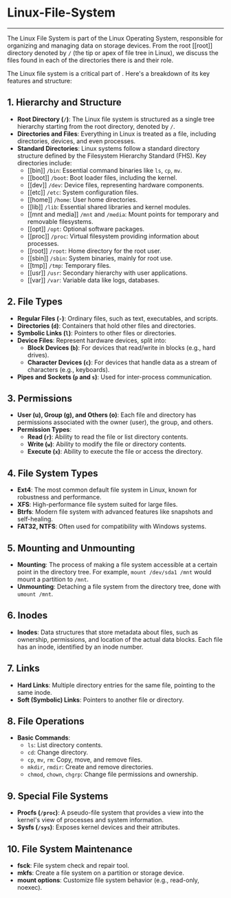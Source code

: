 # Linux-File-System
---
The Linux File System is part of the Linux Operating System, responsible for organizing and managing data on storage devices.
From the root [[root]] directory denoted by `/`  (the tip or apex of file tree in Linux), we discuss the files found in each of the directories there is and their role.

The Linux file system is a critical part of . Here's a breakdown of its key features and structure:

## 1. **Hierarchy and Structure**
   - **Root Directory (`/`)**: The Linux file system is structured as a single tree hierarchy starting from the root directory, denoted by `/`.
   - **Directories and Files**: Everything in Linux is treated as a file, including directories, devices, and even processes.
   - **Standard Directories**: Linux systems follow a standard directory structure defined by the Filesystem Hierarchy Standard (FHS). Key directories include:
     - [[bin]] `/bin`: Essential command binaries like `ls`, `cp`, `mv`.
     - [[boot]] `/boot`: Boot loader files, including the kernel.
     - [[dev]] `/dev`: Device files, representing hardware components.
     - [[etc]] `/etc`: System configuration files.
     - [[home]] `/home`: User home directories.
     - [[lib]] `/lib`: Essential shared libraries and kernel modules.
     - [[mnt and media]] `/mnt` and `/media`: Mount points for temporary and removable filesystems.
     - [[opt]] `/opt`: Optional software packages.
     - [[proc]] `/proc`: Virtual filesystem providing information about processes.
     - [[root]] `/root`: Home directory for the root user.
     - [[sbin]] `/sbin`: System binaries, mainly for root use.
     - [[tmp]] `/tmp`: Temporary files.
     - [[usr]] `/usr`: Secondary hierarchy with user applications.
     - [[var]] `/var`: Variable data like logs, databases.

## 2. **File Types**
   - **Regular Files (`-`)**: Ordinary files, such as text, executables, and scripts.
   - **Directories (`d`)**: Containers that hold other files and directories.
   - **Symbolic Links (`l`)**: Pointers to other files or directories.
   - **Device Files**: Represent hardware devices, split into:
     - **Block Devices (`b`)**: For devices that read/write in blocks (e.g., hard drives).
     - **Character Devices (`c`)**: For devices that handle data as a stream of characters (e.g., keyboards).
   - **Pipes and Sockets (`p` and `s`)**: Used for inter-process communication.

## 3. **Permissions**
   - **User (u), Group (g), and Others (o)**: Each file and directory has permissions associated with the owner (user), the group, and others.
   - **Permission Types**:
     - **Read (`r`)**: Ability to read the file or list directory contents.
     - **Write (`w`)**: Ability to modify the file or directory contents.
     - **Execute (`x`)**: Ability to execute the file or access the directory.

## 4. **File System Types**
   - **Ext4**: The most common default file system in Linux, known for robustness and performance.
   - **XFS**: High-performance file system suited for large files.
   - **Btrfs**: Modern file system with advanced features like snapshots and self-healing.
   - **FAT32, NTFS**: Often used for compatibility with Windows systems.

## 5. **Mounting and Unmounting**
   - **Mounting**: The process of making a file system accessible at a certain point in the directory tree. For example, `mount /dev/sda1 /mnt` would mount a partition to `/mnt`.
   - **Unmounting**: Detaching a file system from the directory tree, done with `umount /mnt`.

## 6. **Inodes**
   - **Inodes**: Data structures that store metadata about files, such as ownership, permissions, and location of the actual data blocks. Each file has an inode, identified by an inode number.

## 7. **Links**
   - **Hard Links**: Multiple directory entries for the same file, pointing to the same inode.
   - **Soft (Symbolic) Links**: Pointers to another file or directory.

## 8. **File Operations**
   - **Basic Commands**:
     - `ls`: List directory contents.
     - `cd`: Change directory.
     - `cp`, `mv`, `rm`: Copy, move, and remove files.
     - `mkdir`, `rmdir`: Create and remove directories.
     - `chmod`, `chown`, `chgrp`: Change file permissions and ownership.

## 9. **Special File Systems**
   - **Procfs (`/proc`)**: A pseudo-file system that provides a view into the kernel's view of processes and system information.
   - **Sysfs (`/sys`)**: Exposes kernel devices and their attributes.

## 10. **File System Maintenance**
   - **fsck**: File system check and repair tool.
   - **mkfs**: Create a file system on a partition or storage device.
   - **mount options**: Customize file system behavior (e.g., read-only, noexec).

